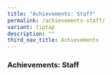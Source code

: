 ```yaml
---
title: "Achievements: Staff"
permalink: /achievements-staff/
variant: tiptap
description: ""
third_nav_title: Achievements
---
```

<h3>Achievements: Staff</h3>
<p></p>